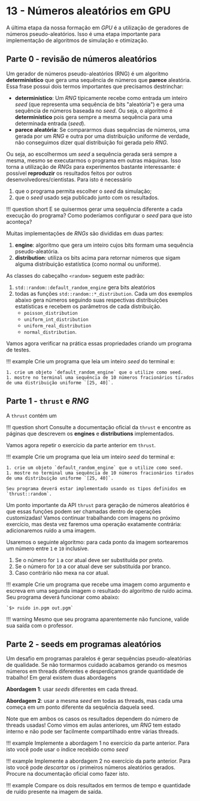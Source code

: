 # 13 - Números aleatórios em GPU

A última etapa da nossa formação em *GPU* é a utilização de geradores de números pseudo-aleatórios. Isso é uma etapa importante para implementação de algoritmos de simulação e otimização. 

## Parte 0 - revisão de números aleatórios

Um gerador de números pseudo-aleatórios (RNG) é um algoritmo **determinístico** que gera uma sequência de números que **parece** aleatória. Essa frase possui dois termos importantes que precisamos destrinchar:

* **determinístico**: Um *RNG* tipicamente recebe como entrada um inteiro *seed* (que representa uma sequência de bits "aleatória") e gera uma sequência de números baseada no *seed*. Ou seja, o algoritmo é **determinístico** pois gera sempre a mesma sequência para uma determinada entrada (*seed*).
* **parece aleatória**: Se compararmos duas sequências de números, uma gerada por um *RNG* e outra por uma distribuição uniforme de verdade, não conseguimos dizer qual distribuição foi gerada pelo *RNG*. 

Ou seja, ao escolhermos um *seed* a sequência gerada será sempre a mesma, mesmo se executarmos o programa em outras máquinas. Isso torna a utilização de *RNGs* para experimentos bastante interessante: é possível **reproduzir** os resultados feitos por outros desenvolvedores/cientistas. Para isto é necessário

1. que o programa permita escolher o *seed* da simulação;
1. que o *seed* usado seja publicado junto com os resultados.

!!! question short
    E se quisermos gerar uma sequência diferente a cada execução do programa? Como poderíamos configurar o *seed* para que isto aconteça?

Muitas implementações de *RNGs*  são divididas em duas partes:

1. **engine**: algoritmo que gera um inteiro cujos bits formam uma sequência pseudo-aleatória.
1. **distribution**: utiliza os bits acima para retornar números que sigam alguma distribuição estatística (como normal ou uniforme).

As classes do cabeçalho `<random>` seguem este padrão:

1. `std::random::default_random_engine` gera bits aleatórios
1. todas as funções `std::random::*_distribution`. Cada um dos exemplos abaixo gera números seguindo suas respectivas distribuições estatísticas e recebem os parâmetros de cada distribuição. 
    * `poisson_distribution`
    * `uniform_int_distribution`
    * `uniform_real_distribution`
    * `normal_distribution`.

Vamos agora verificar na prática essas propriedades criando um programa de testes. 

!!! example
    Crie um programa que leia um inteiro *seed* do terminal e:

    1. crie um objeto `default_random_engine` que o utilize como seed.
    1. mostre no terminal uma sequência de 10 números fracionários tirados de uma distribuição uniforme `[25, 40]`.

## Parte 1 - `thrust` e *RNG*

A `thrust` contém um

!!! question short
    Consulte a documentação oficial da `thrust` e encontre as páginas que descrevem os **engines** e **distributions** implementados. 

Vamos agora repetir o exercício da parte anterior em `thrust`. 

!!! example
    Crie um programa que leia um inteiro *seed* do terminal e:

    1. crie um objeto `default_random_engine` que o utilize como seed.
    1. mostre no terminal uma sequência de 10 números fracionários tirados de uma distribuição uniforme `[25, 40]`.

    Seu programa deverá estar implementado usando os tipos definidos em `thrust::random`.

Um ponto importante da API `thrust` para geração de números aleatórios é que essas funções podem ser chamadas dentro de operações customizadas! Vamos continuar trabalhando com imagens no próximo exercício, mas desta vez faremos uma operação exatamente contrária: adicionaremos ruído a uma imagem. 

Usaremos o seguinte algoritmo: para cada ponto da imagem sortearemos um número entre `1` e `10` inclusive. 

1. Se o número for `1` a cor atual deve ser substituída por preto. 
1. Se o número for `10` a cor atual deve ser substituída por branco.
1. Caso contrário não mexa na cor atual. 

!!! example
    Crie um programa que recebe uma imagem como argumento e escreva em uma segunda imagem o resultado do algoritmo de ruído acima. Seu programa deverá funcionar como abaixo:

    `$> ruido in.pgm out.pgm`

!!! warning
    Mesmo que seu programa aparentemente não funcione, valide sua saída com o professor.

## Parte 2 - seeds em programas aleatórios

Um desafio em programas paralelos é gerar sequências pseudo-aleatórias de qualidade. Se não tormarmos cuidado acabamos gerando os mesmos números em threads diferentes e desperdiçamos grande quantidade de trabalho! Em geral existem duas abordagens 

**Abordagem 1**: usar *seeds* diferentes em cada thread. 

**Abordagem 2**: usar a mesma *seed* em todas as threads, mas cada uma começa em um ponto diferente da sequência daquela seed.

Note que em ambos os casos os resultados dependem do número de threads usadas! Como vimos em aulas anteriores, um *RNG* tem estado interno e não pode ser facilmente compartilhado entre várias threads. 

!!! example
    Implemente a abordagem 1 no exercício da parte anterior. Para isto você pode usar o índice recebido como *seed*

!!! example
    Implemente a abordagem 2 no exercício da parte anterior. Para isto você pode *descartar* os *i* primeiros números aleatórios gerados. Procure na documentação oficial como fazer isto. 

!!! example
    Compare os dois resultados em termos de tempo e quantidade de ruído presente na imagem de saída. 
